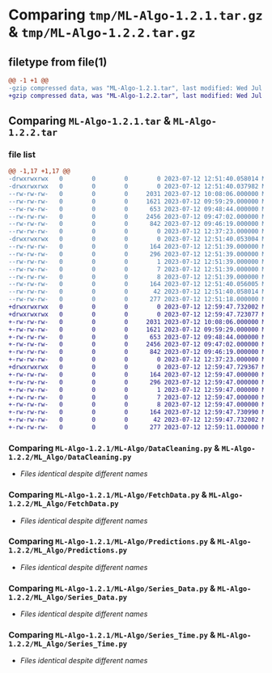 # Comparing `tmp/ML-Algo-1.2.1.tar.gz` & `tmp/ML-Algo-1.2.2.tar.gz`

## filetype from file(1)

```diff
@@ -1 +1 @@
-gzip compressed data, was "ML-Algo-1.2.1.tar", last modified: Wed Jul 12 12:51:40 2023, max compression
+gzip compressed data, was "ML-Algo-1.2.2.tar", last modified: Wed Jul 12 12:59:47 2023, max compression
```

## Comparing `ML-Algo-1.2.1.tar` & `ML-Algo-1.2.2.tar`

### file list

```diff
@@ -1,17 +1,17 @@
-drwxrwxrwx   0        0        0        0 2023-07-12 12:51:40.058014 ML-Algo-1.2.1/
-drwxrwxrwx   0        0        0        0 2023-07-12 12:51:40.037982 ML-Algo-1.2.1/ML-Algo/
--rw-rw-rw-   0        0        0     2031 2023-07-12 10:08:06.000000 ML-Algo-1.2.1/ML-Algo/DataCleaning.py
--rw-rw-rw-   0        0        0     1621 2023-07-12 09:59:29.000000 ML-Algo-1.2.1/ML-Algo/FetchData.py
--rw-rw-rw-   0        0        0      653 2023-07-12 09:48:44.000000 ML-Algo-1.2.1/ML-Algo/Predictions.py
--rw-rw-rw-   0        0        0     2456 2023-07-12 09:47:02.000000 ML-Algo-1.2.1/ML-Algo/Series_Data.py
--rw-rw-rw-   0        0        0      842 2023-07-12 09:46:19.000000 ML-Algo-1.2.1/ML-Algo/Series_Time.py
--rw-rw-rw-   0        0        0        0 2023-07-12 12:37:23.000000 ML-Algo-1.2.1/ML-Algo/__init__.py
-drwxrwxrwx   0        0        0        0 2023-07-12 12:51:40.053004 ML-Algo-1.2.1/ML_Algo.egg-info/
--rw-rw-rw-   0        0        0      164 2023-07-12 12:51:39.000000 ML-Algo-1.2.1/ML_Algo.egg-info/PKG-INFO
--rw-rw-rw-   0        0        0      296 2023-07-12 12:51:39.000000 ML-Algo-1.2.1/ML_Algo.egg-info/SOURCES.txt
--rw-rw-rw-   0        0        0        1 2023-07-12 12:51:39.000000 ML-Algo-1.2.1/ML_Algo.egg-info/dependency_links.txt
--rw-rw-rw-   0        0        0        7 2023-07-12 12:51:39.000000 ML-Algo-1.2.1/ML_Algo.egg-info/requires.txt
--rw-rw-rw-   0        0        0        8 2023-07-12 12:51:39.000000 ML-Algo-1.2.1/ML_Algo.egg-info/top_level.txt
--rw-rw-rw-   0        0        0      164 2023-07-12 12:51:40.056005 ML-Algo-1.2.1/PKG-INFO
--rw-rw-rw-   0        0        0       42 2023-07-12 12:51:40.058014 ML-Algo-1.2.1/setup.cfg
--rw-rw-rw-   0        0        0      277 2023-07-12 12:51:18.000000 ML-Algo-1.2.1/setup.py
+drwxrwxrwx   0        0        0        0 2023-07-12 12:59:47.732002 ML-Algo-1.2.2/
+drwxrwxrwx   0        0        0        0 2023-07-12 12:59:47.723077 ML-Algo-1.2.2/ML_Algo/
+-rw-rw-rw-   0        0        0     2031 2023-07-12 10:08:06.000000 ML-Algo-1.2.2/ML_Algo/DataCleaning.py
+-rw-rw-rw-   0        0        0     1621 2023-07-12 09:59:29.000000 ML-Algo-1.2.2/ML_Algo/FetchData.py
+-rw-rw-rw-   0        0        0      653 2023-07-12 09:48:44.000000 ML-Algo-1.2.2/ML_Algo/Predictions.py
+-rw-rw-rw-   0        0        0     2456 2023-07-12 09:47:02.000000 ML-Algo-1.2.2/ML_Algo/Series_Data.py
+-rw-rw-rw-   0        0        0      842 2023-07-12 09:46:19.000000 ML-Algo-1.2.2/ML_Algo/Series_Time.py
+-rw-rw-rw-   0        0        0        0 2023-07-12 12:37:23.000000 ML-Algo-1.2.2/ML_Algo/__init__.py
+drwxrwxrwx   0        0        0        0 2023-07-12 12:59:47.729367 ML-Algo-1.2.2/ML_Algo.egg-info/
+-rw-rw-rw-   0        0        0      164 2023-07-12 12:59:47.000000 ML-Algo-1.2.2/ML_Algo.egg-info/PKG-INFO
+-rw-rw-rw-   0        0        0      296 2023-07-12 12:59:47.000000 ML-Algo-1.2.2/ML_Algo.egg-info/SOURCES.txt
+-rw-rw-rw-   0        0        0        1 2023-07-12 12:59:47.000000 ML-Algo-1.2.2/ML_Algo.egg-info/dependency_links.txt
+-rw-rw-rw-   0        0        0        7 2023-07-12 12:59:47.000000 ML-Algo-1.2.2/ML_Algo.egg-info/requires.txt
+-rw-rw-rw-   0        0        0        8 2023-07-12 12:59:47.000000 ML-Algo-1.2.2/ML_Algo.egg-info/top_level.txt
+-rw-rw-rw-   0        0        0      164 2023-07-12 12:59:47.730990 ML-Algo-1.2.2/PKG-INFO
+-rw-rw-rw-   0        0        0       42 2023-07-12 12:59:47.732002 ML-Algo-1.2.2/setup.cfg
+-rw-rw-rw-   0        0        0      277 2023-07-12 12:59:11.000000 ML-Algo-1.2.2/setup.py
```

### Comparing `ML-Algo-1.2.1/ML-Algo/DataCleaning.py` & `ML-Algo-1.2.2/ML_Algo/DataCleaning.py`

 * *Files identical despite different names*

### Comparing `ML-Algo-1.2.1/ML-Algo/FetchData.py` & `ML-Algo-1.2.2/ML_Algo/FetchData.py`

 * *Files identical despite different names*

### Comparing `ML-Algo-1.2.1/ML-Algo/Predictions.py` & `ML-Algo-1.2.2/ML_Algo/Predictions.py`

 * *Files identical despite different names*

### Comparing `ML-Algo-1.2.1/ML-Algo/Series_Data.py` & `ML-Algo-1.2.2/ML_Algo/Series_Data.py`

 * *Files identical despite different names*

### Comparing `ML-Algo-1.2.1/ML-Algo/Series_Time.py` & `ML-Algo-1.2.2/ML_Algo/Series_Time.py`

 * *Files identical despite different names*

